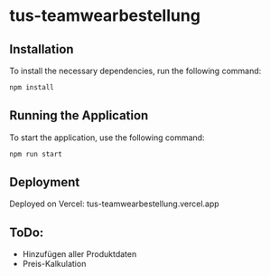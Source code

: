 # tus-teamwearbestellung

## Installation

To install the necessary dependencies, run the following command:

```bash
npm install
```

## Running the Application

To start the application, use the following command:

```bash
npm run start
```

## Deployment
Deployed on Vercel: tus-teamwearbestellung.vercel.app

## ToDo: 
- Hinzufügen aller Produktdaten
- Preis-Kalkulation
